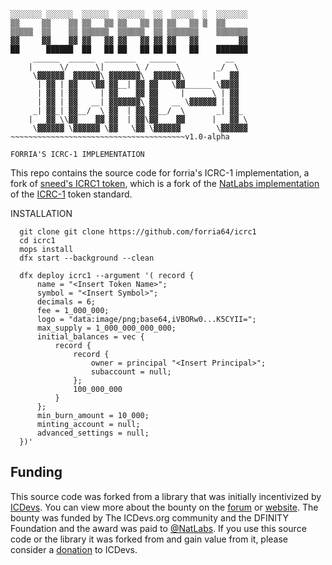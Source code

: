 ```
░░░░░░░ ░░░░░░  ░░░░░░  ░░░░░░  ░░  ░░░░░  ░  ░░░░░░░ 
▒▒     ▒▒    ▒▒ ▒▒   ▒▒ ▒▒   ▒▒ ▒▒ ▒▒   ▒▒ ▒  ▒▒      
▒▒▒▒▒  ▒▒    ▒▒ ▒▒▒▒▒▒  ▒▒▒▒▒▒  ▒▒ ▒▒▒▒▒▒▒    ▒▒▒▒▒▒▒ 
▓▓     ▓▓    ▓▓ ▓▓   ▓▓ ▓▓   ▓▓ ▓▓ ▓▓   ▓▓         ▓▓ 
██      ██████  ██   ██ ██   ██ ██ ██   ██    ███████ 
     ______  ______  _______   ______           __   
    |      \/      \|       \ /      \        _/  \  
     \▓▓▓▓▓▓  ▓▓▓▓▓▓\ ▓▓▓▓▓▓▓\  ▓▓▓▓▓▓\      |   ▓▓  
      | ▓▓ | ▓▓   \▓▓ ▓▓__| ▓▓ ▓▓   \▓▓______ \▓▓▓▓  
      | ▓▓ | ▓▓     | ▓▓    ▓▓ ▓▓     |      \ | ▓▓  
      | ▓▓ | ▓▓   __| ▓▓▓▓▓▓▓\ ▓▓   __ \▓▓▓▓▓▓ | ▓▓  
     _| ▓▓_| ▓▓__/  \ ▓▓  | ▓▓ ▓▓__/  \       _| ▓▓_ 
    |   ▓▓ \\▓▓    ▓▓ ▓▓  | ▓▓\▓▓    ▓▓      |   ▓▓ \
     \▓▓▓▓▓▓ \▓▓▓▓▓▓ \▓▓   \▓▓ \▓▓▓▓▓▓        \▓▓▓▓▓▓
~~~~~~~~~~~~~~~~~~~~~~~~~~~~~~~~~~~~~~~v1.0-alpha

FORRIA'S ICRC-1 IMPLEMENTATION

```
This repo contains the source code for forria's ICRC-1 implementation, 
a fork of [sneed's ICRC1 token](https://github.com/icsneed/sneed), 
which is a fork of the [NatLabs implementation](https://github.com/NatLabs/icrc1) 
of the [ICRC-1](https://github.com/dfinity/ICRC-1) token standard. 

INSTALLATION

  ```motoko
    git clone git clone https://github.com/forria64/icrc1
    cd icrc1
    mops install
    dfx start --background --clean

    dfx deploy icrc1 --argument '( record {                     
        name = "<Insert Token Name>";                         
        symbol = "<Insert Symbol>";                           
        decimals = 6;                                           
        fee = 1_000_000;                                        
        logo = "data:image/png;base64,iVBORw0...K5CYII=";                                        
        max_supply = 1_000_000_000_000;                         
        initial_balances = vec {                                
            record {                                            
                record {                                        
                    owner = principal "<Insert Principal>";   
                    subaccount = null;                          
                };                                              
                100_000_000                                 
            }                                                   
        };                                                      
        min_burn_amount = 10_000;                         
        minting_account = null;                                 
        advanced_settings = null;                               
    })'
  ```

## Funding
This source code was forked from a library that was initially incentivized by [ICDevs](https://icdevs.org/). You can view more about the bounty on the [forum](https://forum.dfinity.org/t/completed-icdevs-org-bounty-26-icrc-1-motoko-up-to-10k/14868/54) or [website](https://icdevs.org/bounties/2022/08/14/ICRC-1-Motoko.html). The bounty was funded by The ICDevs.org community and the DFINITY Foundation and the award was paid to [@NatLabs](https://github.com/NatLabs). If you use this source code or the library it was forked from and gain value from it, please consider a [donation](https://icdevs.org/donations.html) to ICDevs.
